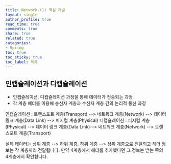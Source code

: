 ```yaml
---
title: Network-(1) 핵심 개념
layout: single
author_profile: true
read_time: true
comments: true
share: true
related: true
categories:
- Spring
toc: true
toc_sticky: true
toc_label: 목차
---
```


## 인캡슐레이션과 디캡슐레이션

- 인캡슐레이션, 디캡슐레이션 과정을 통해 데이터가 전송되는 과정
- 각 계층 헤더를 이용해 송신자 계층과 수신자 계층 간의 논리적 통신 과정

인캡슐레이션 : 트랜스포트 계층(Transport) --> 네트워크 계층(Network) --> 데이터 링크 계층(Data Link) --> 피지컬 계층(Physical)
디캡슐레이션 : 피지컬 계층(Physical) --> 데이터 링크 계층(Data Link)--> 네트워크 계층(Network) --> 트랜스포트 계층(Transport)

실제 데이터는 상위 계층 --> 하위 계층, 하위 계층 --> 상위 계층으로 전달되고 헤더 정보는 각 계층끼리 전달됩니다.
만약 4계층에서 헤더를 추가했다면 그 정보는 받는 쪽의 4계층에서 확인합니다.


